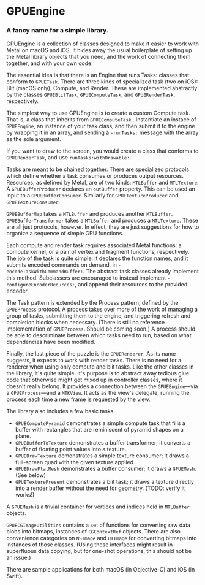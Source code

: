 # GPUEngine

### A fancy name for a simple library.

GPUEngine is a collection of classes designed to make it easier to work with Metal on macOS and iOS. It hides away the usual boilerplate of setting up the Metal library objects that you need, and the work of connecting them together, and with your own code.

The essential idea is that there is an Engine that runs Tasks: classes that conform to `GPUETask`. There are three kinds of specialized task (two on iOS): Blit (macOS only), Compute, and Render. These are implemented abstractly by the classes `GPUEBlitTask`, `GPUEComputeTask`, and `GPUERenderTask`, respectively.

The simplest way to use GPUEngine is to create a custom Compute task. That is, a class that inherits from `GPUEComputeTask` . Instantiate an instace of `GPUEEngine`, an instance of your task class, and then submit it to the engine by wrapping it in an array, and sending a `-runTasks:` message with the array as the sole argument.

If you want to draw to the screen, you would create a class that conforms to `GPUERenderTask`, and use `runTasks:withDrawable:`.

Tasks are meant to be chained together. There are specialized protocols which define whether a task consumes or produces output resources. Resources, as defined by Metal, are of two kinds: `MTLBuffer` and `MTLTexture`. A `GPUEBufferProducer` declares an `outBuffer` property. This can be used an input to a `GPUEBufferConsumer`. Similarly for `GPUETextureProducer` and `GPUETextureConsumer`.

`GPUEBufferMap` takes a `MTLBuffer` and produces another `MTLBuffer`. `GPUEBufferTransformer` takes a `MTLBuffer` and produces a `MTLTexture`. These are all just protocols, however. In effect, they are just suggestions for how to organize a sequence of simple GPU functions.

Each compute and render task requires associated Metal functions: a compute kernel, or a pair of vertex and fragment functions, respectively. The job of the task is quite simple: it declares the function names, and it submits encoded commands on demand, in `-encodeTaskWithCommandBuffer:`. The abstract task classes already implement this method. Subclassers are encouraged to instead implement `-configureEncoderReources:`, and append their resources to the provided encoder.

The Task pattern is extended by the Process pattern, defined by the `GPUEProcess` protocol. A process takes over more of the work of managing a group of tasks, submitting them to the engine, and triggering refresh and completion blocks when necessary. (There is still no reference implementation of `GPUEProcess`. Should be coming soon.) A process should be able to descriminate between which tasks need to run, based on what dependencies have been modified.

Finally, the last piece of the puzzle is the `GPUERenderer`. As its name suggests, it expects to work with render tasks. There is no need for a renderer when using only compute and blit tasks. Like the other classes in the library, it's quite simple. It's purpose is to abstract away tedious glue code that otherwise might get mixed up in controller classes, where it doesn't really belong. It provides a connection between the `GPUEEngine`—via a `GPUEProcess`—and a `MTKView`. It acts as the view's delegate, running the process each time a new frame is requested by the view.

The library also includes a few basic tasks.

- `GPUEComputePyramid` demonstrates a simple compute task that fills a buffer with rectangles that are reminiscent of pyramid shapes on a plane.
- `GPUEBufferToTexture` demonstrates a buffer transformer; it converts a buffer of floating point values into a texture.
- `GPUEDrawTexture` demonstrates a simple texture consumer; it draws a full-screen quad with the given texture applied.
- `GPUEDrawFlatMesh` demonstrates a buffer consumer; it draws a `GPUEMesh`. (See below)
- `GPUETexturePresent` demonstrates a blit task; it draws a texture directly into a render buffer without the need for geometry. (TODO: verify it works!)

A `GPUEMesh` is a trivial container for vertices and indices held in `MTLBuffer` objects.

`GPUECGImageUtilities` contains a set of functions for converting raw data blobs into bitmaps, instances of `CGContextRef` objects. There are also convenience categories on `NSImage` and `UIImage` for converting bitmaps into instances of those classes. (Using these interfaces might result in superfluous data copying, but for one-shot operations, this should not be an issue.)  

There are sample applications for both macOS (in Objective-C) and iOS (in Swift).
